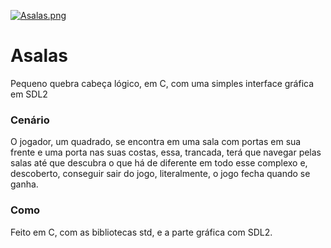 [![Asalas.png](https://i.postimg.cc/BbF8td4d/Asalas.png)](https://postimg.cc/SYyQv1Xr)
# Asalas
Pequeno quebra cabeça lógico, em C, com uma simples interface gráfica em SDL2

### Cenário
O jogador, um quadrado, se encontra em uma sala com portas em sua frente e uma porta nas suas costas, essa, trancada, terá que navegar pelas salas até que descubra o que há de diferente em todo esse complexo e, descoberto, conseguir sair do jogo, literalmente, o jogo fecha quando se ganha.

### Como
Feito em C, com as bibliotecas std, e a parte gráfica com SDL2.

